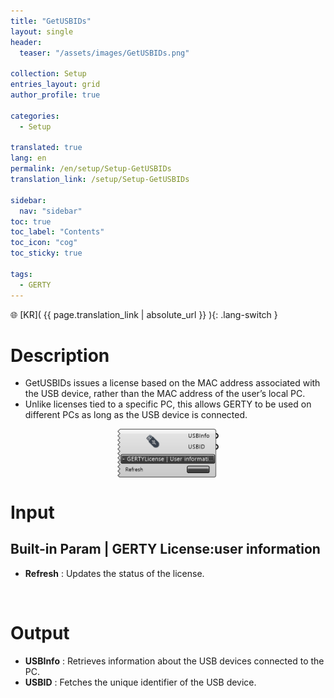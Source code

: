 ```yaml
---
title: "GetUSBIDs"
layout: single
header:
  teaser: "/assets/images/GetUSBIDs.png"

collection: Setup
entries_layout: grid
author_profile: true

categories:
  - Setup

translated: true
lang: en
permalink: /en/setup/Setup-GetUSBIDs
translation_link: /setup/Setup-GetUSBIDs

sidebar:
  nav: "sidebar"
toc: true
toc_label: "Contents"
toc_icon: "cog"
toc_sticky: true

tags: 
  - GERTY
---
```


🌐 [KR]( {{ page.translation_link | absolute_url }} ){: .lang-switch }

# Description

* GetUSBIDs issues a license based on the MAC address associated with the USB device, rather than the MAC address of the user’s local PC. 
* Unlike licenses tied to a specific PC, this allows GERTY to be used on different PCs as long as the USB device is connected.

<p align="center">  <img src="/assets/images/GetUSBIDs.png" align="center" width="32%"></p>

# Input
## Built-in Param | GERTY License:user information

* **Refresh** : Updates the status of the license.

<br>

# Output

* **USBInfo** : Retrieves information about the USB devices connected to the PC.
* **USBID** : Fetches the unique identifier of the USB device.
